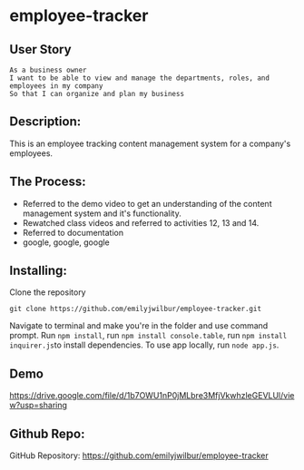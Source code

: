 # employee-tracker


## User Story

```
As a business owner
I want to be able to view and manage the departments, roles, and employees in my company
So that I can organize and plan my business
```

## Description:

This is an employee tracking content management system for a company's employees.



## The Process:
- Referred to the demo video to get an understanding of the content management system and it's functionality.
- Rewatched class videos and referred to activities 12, 13 and 14.
- Referred to documentation
- google, google, google



## Installing:
Clone the repository 

```
git clone https://github.com/emilyjwilbur/employee-tracker.git
```
Navigate to terminal and make you're in the folder and use command prompt.
Run ```npm install```, run ```npm install console.table```, run ```npm install inquirer.js```to install dependencies. To use app locally, run ```node app.js```. 


## Demo 

https://drive.google.com/file/d/1b7OWU1nP0jMLbre3MfjVkwhzleGEVLUl/view?usp=sharing


## Github Repo:

GitHub Repository: https://github.com/emilyjwilbur/employee-tracker
